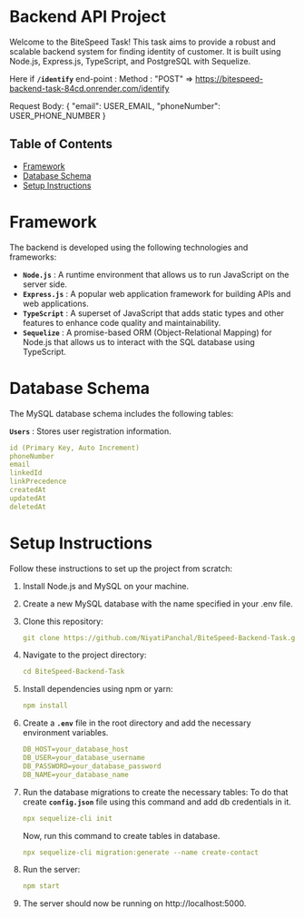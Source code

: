 # Backend API Project

Welcome to the BiteSpeed Task! This task aims to provide a robust and scalable backend system for finding identity of customer. It is built using Node.js, Express.js, TypeScript, and PostgreSQL with Sequelize.

Here if **`/identify`** end-point : Method : "POST" => https://bitespeed-backend-task-84cd.onrender.com/identify

Request Body:
{
"email": USER_EMAIL,
"phoneNumber": USER_PHONE_NUMBER
}

## Table of Contents

<!--ts-->

- [Framework](#framework)
- [Database Schema](#database-schema)
- [Setup Instructions](#setup-instructions)
<!--te-->

# Framework

The backend is developed using the following technologies and frameworks:

- **`Node.js`** : A runtime environment that allows us to run JavaScript on the server side.
- **`Express.js`** : A popular web application framework for building APIs and web applications.
- **`TypeScript`** : A superset of JavaScript that adds static types and other features to enhance code quality and maintainability.
- **`Sequelize`** : A promise-based ORM (Object-Relational Mapping) for Node.js that allows us to interact with the SQL database using TypeScript.

# Database Schema

The MySQL database schema includes the following tables:

**`Users`** : Stores user registration information.

```yml
id (Primary Key, Auto Increment)
phoneNumber
email
linkedId
linkPrecedence
createdAt
updatedAt
deletedAt
```

# Setup Instructions

Follow these instructions to set up the project from scratch:

1. Install Node.js and MySQL on your machine.

2. Create a new MySQL database with the name specified in your .env file.

3. Clone this repository:

   ```yml
   git clone https://github.com/NiyatiPanchal/BiteSpeed-Backend-Task.git
   ```

4. Navigate to the project directory:

   ```yml
   cd BiteSpeed-Backend-Task
   ```

5. Install dependencies using npm or yarn:

   ```yml
   npm install
   ```

6. Create a **`.env`** file in the root directory and add the necessary environment variables.

   ```yml
   DB_HOST=your_database_host
   DB_USER=your_database_username
   DB_PASSWORD=your_database_password
   DB_NAME=your_database_name
   ```

7. Run the database migrations to create the necessary tables:
   To do that create **`config.json`** file using this command and add db credentials in it.

   ```yml
   npx sequelize-cli init
   ```

   Now, run this command to create tables in database.

   ```yml
   npx sequelize-cli migration:generate --name create-contact
   ```

8. Run the server:

   ```yml
   npm start
   ```

9. The server should now be running on http://localhost:5000.

